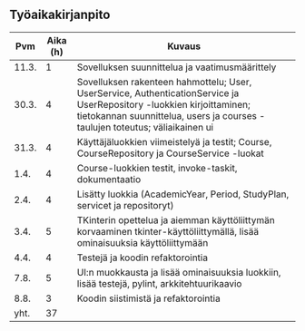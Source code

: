 ## Työaikakirjanpito

| Pvm   | Aika (h) | Kuvaus                                                                                                                                                                                                |
| ----- | -------- | ----------------------------------------------------------------------------------------------------------------------------------------------------------------------------------------------------- |
| 11.3. | 1        | Sovelluksen suunnittelua ja vaatimusmäärittely                                                                                                                                                        |
| 30.3. | 4        | Sovelluksen rakenteen hahmottelu; User, UserService, AuthenticationService ja UserRepository -luokkien kirjoittaminen; tietokannan suunnittelua, users ja courses -taulujen toteutus; väliaikainen ui |
| 31.3. | 4        | Käyttäjäluokkien viimeistelyä ja testit; Course, CourseRepository ja CourseService -luokat                                                                                                            |
| 1.4.  | 4        | Course-luokkien testit, invoke-taskit, dokumentaatio                                                                                                                                                  |
| 2.4.  | 4        | Lisätty luokkia (AcademicYear, Period, StudyPlan, servicet ja repositoryt)                                                                                                                            |
| 3.4.  | 5        | TKinterin opettelua ja aiemman käyttöliittymän korvaaminen tkinter-käyttöliittymällä, lisää ominaisuuksia käyttöliittymään                                                                            |
| 4.4.  | 4        | Testejä ja koodin refaktorointia                                                                                                                                                                      |
| 7.8.  | 5        | UI:n muokkausta ja lisää ominaisuuksia luokkiin, lisää testejä, pylint, arkkitehtuurikaavio                                                                                                           |
| 8.8.  | 3        | Koodin siistimistä ja refaktorointia                                                                                                                                                                  |
| yht.  | 37       |                                                                                                                                                                                                       |
